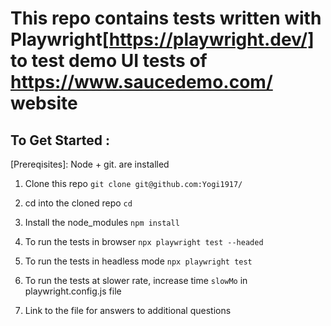 # This repo contains tests written with Playwright[https://playwright.dev/] to test demo UI tests of https://www.saucedemo.com/ website

## To Get Started :

[Prereqisites]: Node + git. are installed

1. Clone this repo 
`git clone git@github.com:Yogi1917/`

2. cd into the cloned repo
`cd `

3. Install the node_modules 
`npm install`

4. To run the tests in browser
`npx playwright test --headed` 

5. To run the tests in headless mode 
`npx playwright test`

6. To run the tests at slower rate, increase time `slowMo` in playwright.config.js file

7. Link to the file for answers to additional questions 